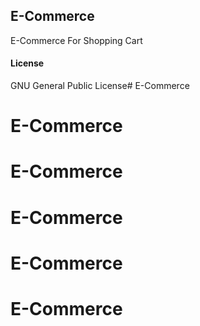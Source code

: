 ## E-Commerce

E-Commerce For Shopping Cart

#### License

GNU General Public License# E-Commerce
# E-Commerce
# E-Commerce
# E-Commerce
# E-Commerce
# E-Commerce
